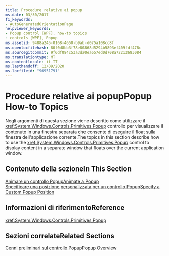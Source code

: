 ```yaml
---
title: Procedure relative ai popup
ms.date: 03/30/2017
f1_keywords:
- AutoGeneratedOrientationPage
helpviewer_keywords:
- Popup control [WPF], how-to topics
- controls [WPF], Popup
ms.assetid: 9488a245-0168-4650-b9ab-d075a108cc8f
ms.openlocfilehash: 80f0d8bb3f78e80868d5294b5893ef409fdf478c
ms.sourcegitcommit: 9f6df084c53a3da0ea657ed0d708a72213683084
ms.translationtype: MT
ms.contentlocale: it-IT
ms.lasthandoff: 12/09/2020
ms.locfileid: "96951791"
---
```

# <a name="popup-how-to-topics"></a><span data-ttu-id="d82b7-102">Procedure relative ai popup</span><span class="sxs-lookup"><span data-stu-id="d82b7-102">Popup How-to Topics</span></span>
<span data-ttu-id="d82b7-103">Negli argomenti di questa sezione viene descritto come utilizzare il <xref:System.Windows.Controls.Primitives.Popup> controllo per visualizzare il contenuto in una finestra separata che consente di eseguire il float sulla finestra dell'applicazione corrente.</span><span class="sxs-lookup"><span data-stu-id="d82b7-103">The topics in this section describe how to use the <xref:System.Windows.Controls.Primitives.Popup> control to display content in a separate window that floats over the current application window.</span></span>  
  
## <a name="in-this-section"></a><span data-ttu-id="d82b7-104">Contenuto della sezione</span><span class="sxs-lookup"><span data-stu-id="d82b7-104">In This Section</span></span>  
 [<span data-ttu-id="d82b7-105">Animare un controllo Popup</span><span class="sxs-lookup"><span data-stu-id="d82b7-105">Animate a Popup</span></span>](how-to-animate-a-popup.md)  
 [<span data-ttu-id="d82b7-106">Specificare una posizione personalizzata per un controllo Popup</span><span class="sxs-lookup"><span data-stu-id="d82b7-106">Specify a Custom Popup Position</span></span>](how-to-specify-a-custom-popup-position.md)  
  
## <a name="reference"></a><span data-ttu-id="d82b7-107">Informazioni di riferimento</span><span class="sxs-lookup"><span data-stu-id="d82b7-107">Reference</span></span>  
 <xref:System.Windows.Controls.Primitives.Popup>  
  
## <a name="related-sections"></a><span data-ttu-id="d82b7-108">Sezioni correlate</span><span class="sxs-lookup"><span data-stu-id="d82b7-108">Related Sections</span></span>  
 [<span data-ttu-id="d82b7-109">Cenni preliminari sul controllo Popup</span><span class="sxs-lookup"><span data-stu-id="d82b7-109">Popup Overview</span></span>](popup-overview.md)
